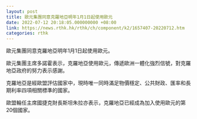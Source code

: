```yaml
---
layout: post
title: 歐元集團同意克羅地亞明年1月1日起使用歐元
date: 2022-07-12 20:18:05.000000000 +08:00
link: https://news.rthk.hk/rthk/ch/component/k2/1657407-20220712.htm
categories: rthk
---
```


歐元集團同意克羅地亞明年1月1日起使用歐元。

歐元集團主席多諾霍表示，克羅地亞使用歐元，傳遞歐洲一體化強烈信號，對克羅地亞政府的努力表示感謝。

克羅地亞是經歐盟評估國家中，現時唯一同時滿足物價穩定、公共財政、匯率和長期利率四項相關標準的國家。

歐盟輪任主席國捷克財長斯坦朱拉亦表示，克羅地亞已經成為加入使用歐元的第20個國家。
